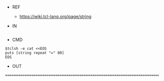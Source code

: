 - REF
  - https://wiki.tcl-lang.org/page/string

- IN

```
```

- CMD

```
$tclsh -e cat <<EOS
puts [string repeat "=" 80]
EOS
```

- OUT

```
================================================================================
```
